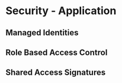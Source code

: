 # Security - Application

## Managed Identities

## Role Based Access Control

## Shared Access Signatures
